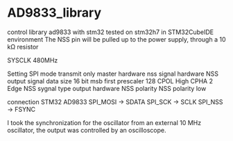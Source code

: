 # AD9833_library
control library ad9833 with stm32
tested on stm32h7 in STM32CubeIDE environment
The NSS pin will be pulled up to the power supply, through a 10 kΩ resistor

SYSCLK 480MHz

Setting SPI 
mode transmit only master
hardware nss signal hardware NSS output signal
data size 16 bit
msb first
prescaler 128
CPOL High
CPHA 2 Edge
NSS sygnal type output hardware
NSS polarity NSS polarity low

connection
STM32         AD9833
SPI_MOSI ->   SDATA
SPI_SCK  ->   SCLK
SPI_NSS  ->   FSYNC

I took the synchronization for the oscillator from an external 10 MHz oscillator, the output was controlled by an oscilloscope.
